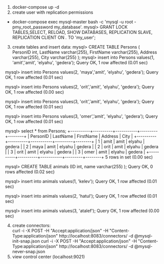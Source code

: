 
1) docker-compose up -d
2) create user with replication permissions
- docker-compose exec mysql-master bash -c 'mysql -u root -pmy_root_password my_database'. 
mysql> GRANT LOCK TABLES,SELECT, RELOAD, SHOW DATABASES, REPLICATION SLAVE, REPLICATION CLIENT ON *.* TO 'my_user';  

3) create tables and insert data:
mysql> CREATE TABLE Persons (
        PersonID int,
        LastName varchar(255),
        FirstName varchar(255),
         Address varchar(255),
         City varchar(255) );
mysql> insert into Persons  values(1, 'amit','amit', 'elyahu', 'gedera');
Query OK, 1 row affected (0.01 sec)

mysql> insert into Persons  values(2, 'maya','amit', 'elyahu', 'gedera');
Query OK, 1 row affected (0.01 sec)

mysql> insert into Persons  values(2, 'orit','amit', 'elyahu', 'gedera');
Query OK, 1 row affected (0.00 sec)

mysql> insert into Persons  values(3, 'orit','amit', 'elyahu', 'gedera');
Query OK, 1 row affected (0.01 sec)

mysql> insert into Persons  values(3, 'omer','amit', 'elyahu', 'gedera');
Query OK, 1 row affected (0.01 sec)

mysql> select * from Persons;
+----------+----------+-----------+---------+--------+
| PersonID | LastName | FirstName | Address | City   |
+----------+----------+-----------+---------+--------+
|        1 | amit     | amit      | elyahu  | gedera |
|        2 | maya     | amit      | elyahu  | gedera |
|        2 | orit     | amit      | elyahu  | gedera |
|        3 | orit     | amit      | elyahu  | gedera |
|        3 | omer     | amit      | elyahu  | gedera |
+----------+----------+-----------+---------+--------+
5 rows in set (0.00 sec)

mysql> CREATE TABLE animals (ID int, name varchar(255) );
Query OK, 0 rows affected (0.02 sec)

mysql> insert into animals  values(1, 'kelev');
Query OK, 1 row affected (0.01 sec)

mysql> insert into animals  values(2, 'hatul');
Query OK, 1 row affected (0.01 sec)

mysql> insert into animals  values(3, 'atalef');
Query OK, 1 row affected (0.00 sec)

4) create connectors:  
  curl -i -X POST -H "Accept:application/json" -H  "Content-Type:application/json" http://localhost:8083/connectors/ -d @mysql-init-snap.json
  curl -i -X POST -H "Accept:application/json" -H  "Content-Type:application/json" http://localhost:8083/connectors/ -d @mysql-never-snap.json
5) view control center (localhost:9021)
